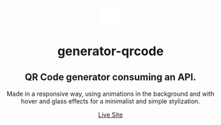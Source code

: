 <div align="center">

<img src="./images/logo-branco.gif">

<h1>generator-qrcode</h1>

## QR Code generator consuming an API.
Made in a responsive way, using animations in the background and with hover and glass effects for a minimalist and simple stylization.

[Live Site](https://lucaswotta.github.io/generator-qrcode/)

